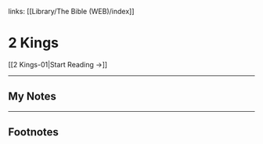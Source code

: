 links: [[Library/The Bible (WEB)/index]]
# 2 Kings

[[2 Kings-01|Start Reading →]]

---
## My Notes

---
## Footnotes